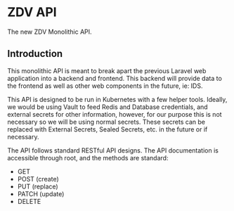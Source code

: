 # ZDV API

The new ZDV Monolithic API.

## Introduction

This monolithic API is meant to break apart the previous Laravel web application into a backend and frontend.  This backend will provide data to the frontend as well as other web components in the future, ie: IDS.

This API is designed to be run in Kubernetes with a few helper tools. Ideally, we would be using Vault to feed Redis and Database credentials, and external secrets for other information, however, for our purpose this is not necessary so we will be using normal secrets. These secrets can be replaced with External Secrets, Sealed Secrets, etc. in the future or if necessary.

The API follows standard RESTful API designs. The API documentation is accessible through root, and the methods are standard:

- GET
- POST (create)
- PUT (replace)
- PATCH (update)
- DELETE

